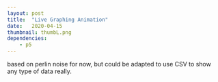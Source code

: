 ```yaml
---
layout: post
title:  "Live Graphing Animation"
date:   2020-04-15
thumbnail: thumbL.png
dependencies:
    - p5
---
```



based on perlin noise for now, but could be adapted to use CSV to show any type of data really.

<div id="sketch-holder">
    <script type="text/javascript" src="sketch.js"></script>
</div>
